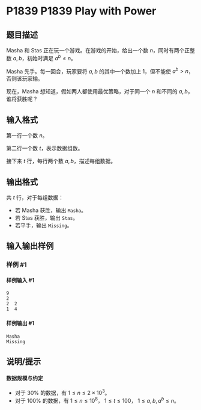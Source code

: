 # P1839 P1839 Play with Power

## 题目描述

Masha 和 Stas 正在玩一个游戏。在游戏的开始，给出一个数  $n$，同时有两个正整数  $a,b$，初始时满足 $a^b\le n$。

Masha 先手。每一回合，玩家要将 $a,b$ 的其中一个数加上  $1$，但不能使 $a^b>n$，否则该玩家输。

现在，Masha 想知道，假如两人都使用最优策略，对于同一个 $n$ 和不同的 $a,b$，谁将获胜呢？

## 输入格式

第一行一个数  $n$。

第二行一个数  $t$，表示数据组数。

接下来  $t$ 行，每行两个数  $a,b$，描述每组数据。

## 输出格式

共  $t$ 行，对于每组数据：

- 若 Masha 获胜，输出 `Masha`。
- 若 Stas 获胜，输出 `Stas`。
- 若平手，输出 `Missing`。

## 输入输出样例

### 样例 #1

#### 样例输入 #1

```
9 
2 
2  2 
1  4
```

#### 样例输出 #1

```
Masha 
Missing
```

## 说明/提示

#### 数据规模与约定

- 对于  $30\%$ 的数据，有  $1\le n\le 2 \times 10^3$。
- 对于  $100\%$ 的数据，有  $1\le n\le 10^8$， $1\le t\le 100$， $1\le a,b,a^b\le n$。
